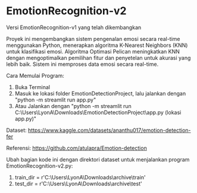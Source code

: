 # EmotionRecognition-v2
Versi EmotionRecognition-v1 yang telah dikembangkan

Proyek ini mengembangkan sistem pengenalan emosi secara real-time menggunakan Python, menerapkan algoritma K-Nearest Neighbors (KNN) untuk klasifikasi emosi. Algoritma Optimasi Pelican meningkatkan KNN dengan mengoptimalkan pemilihan fitur dan penyetelan untuk akurasi yang lebih baik. Sistem ini memproses data emosi secara real-time.

Cara Memulai Program: 
1. Buka Terminal
2. Masuk ke lokasi folder EmotionDetectionProject, lalu jalankan dengan "python -m streamlit run app.py"
3. Atau Jalankan dengan "python -m streamlit run C:\Users\LyonA\Downloads\EmotionDetectionProject\app.py (lokasi app.py)"

Dataset: https://www.kaggle.com/datasets/ananthu017/emotion-detection-fer

Referensi: https://github.com/atulapra/Emotion-detection

Ubah bagian kode ini dengan direktori dataset untuk menjalankan program EmotionRecognition-v2.py:
1. train_dir = r'C:\Users\LyonA\Downloads\archive\train'
2. test_dir = r'C:\Users\LyonA\Downloads\archive\test'